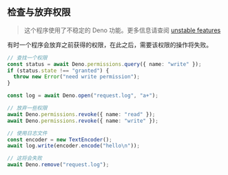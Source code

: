 ## 检查与放弃权限

> 这个程序使用了不稳定的 Deno 功能。更多信息请查阅
> [unstable features](../runtime/unstable.md)

有时一个程序会放弃之前获得的权限，在此之后，需要该权限的操作将失败。

```ts
// 查找一个权限
const status = await Deno.permissions.query({ name: "write" });
if (status.state !== "granted") {
  throw new Error("need write permission");
}

const log = await Deno.open("request.log", "a+");

// 放弃一些权限
await Deno.permissions.revoke({ name: "read" });
await Deno.permissions.revoke({ name: "write" });

// 使用日志文件
const encoder = new TextEncoder();
await log.write(encoder.encode("hello\n"));

// 这将会失败
await Deno.remove("request.log");
```
